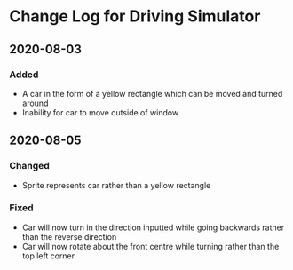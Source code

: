 # Change Log for Driving Simulator
## 2020-08-03
### Added
- A car in the form of a yellow rectangle which can be moved and turned around
- Inability for car to move outside of window
## 2020-08-05
### Changed
- Sprite represents car rather than a yellow rectangle
### Fixed
- Car will now turn in the direction inputted while going backwards rather than the reverse direction
- Car will now rotate about the front centre while turning rather than the top left corner
